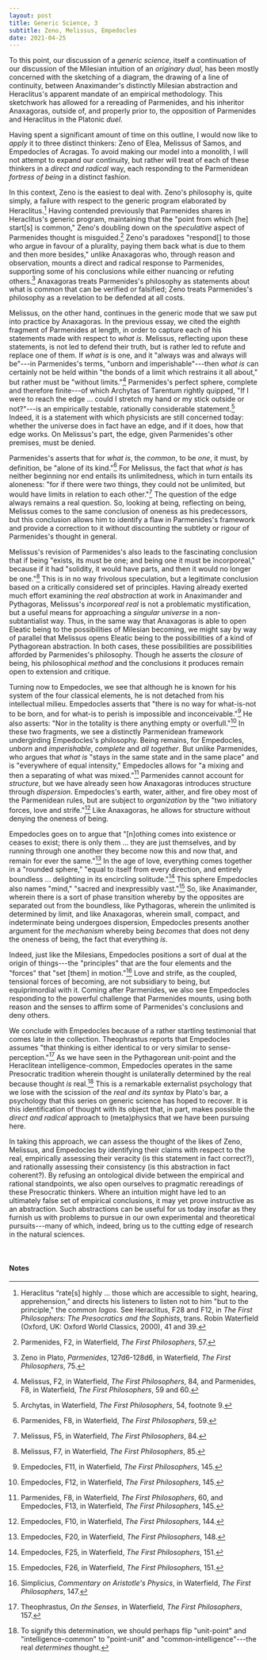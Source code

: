 ```yaml
---
layout: post
title: Generic Science, 3
subtitle: Zeno, Melissus, Empedocles
date: 2021-04-25
---
```


To this point, our discussion of a *generic science*, itself a continuation of our discussion of the Milesian intuition of an *originary dual*, has been mostly concerned with the sketching of a diagram, the drawing of a line of continuity, between Anaximander's distinctly Milesian abstraction and Heraclitus's apparent mandate of an empirical methodology. This sketchwork has allowed for a rereading of Parmenides, and his inheritor Anaxagoras, outside of, and properly prior to, the opposition of Parmenides and Heraclitus in the Platonic *duel*.

Having spent a significant amount of time on this outline, I would now like to *apply* it to three distinct thinkers: Zeno of Elea, Melissus of Samos, and Empedocles of Acragas. To avoid making our model into a monolith, I will not attempt to expand our continuity, but rather will treat of each of these thinkers in a *direct and radical* way, each responding to the Parmenidean *fortress of being* in a distinct fashion.

In this context, Zeno is the easiest to deal with. Zeno's philosophy is, quite simply, a failure with respect to the generic program elaborated by Heraclitus.[^1] Having contended previously that Parmenides shares in Heraclitus's generic program, maintaining that the "point from which [he] start[s] is common," Zeno's doubling down on the *speculative* aspect of Parmenides thought is misguided.[^2] Zeno's paradoxes "respond[] to those who argue in favour of a plurality, paying them back what is due to them and then more besides," unlike Anaxagoras who, through reason and observation, mounts a direct and radical response to Parmenides, supporting some of his conclusions while either nuancing or refuting others.[^3] Anaxagoras treats Parmenides's philosophy as statements about what is common that can be verified or falsified; Zeno treats Parmenides's philosophy as a revelation to be defended at all costs.

Melissus, on the other hand, continues in the generic mode that we saw put into practice by Anaxagoras. In the previous essay, we cited the eighth fragment of Parmenides at length, in order to capture each of his statements made with respect to *what is*. Melissus, reflecting upon these statements, is not led to defend their truth, but is rather led to refute and replace one of them. If *what is* is one, and it "always was and always will be"---in Parmenides's terms, "unborn and imperishable"---then *what is* can certainly not be held within "the bonds of a limit which restrains it all about," but rather must be "without limits."[^4] Parmenides's perfect sphere, complete and therefore finite---of which Archytas of Tarentum rightly quipped, "If I were to reach the edge ... could I stretch my hand or my stick outside or not?"---is an empirically testable, rationally considerable statement.[^5] Indeed, it is a statement with which physicists are still concerned today: whether the universe does in fact have an edge, and if it does, how that edge works. On Melissus's part, the edge, given Parmenides's other premises, must be denied.

Parmenides's asserts that for *what is*, the *common*, to be *one*, it must, by definition, be "alone of its kind."[^6] For Melissus, the fact that *what is* has neither beginning nor end entails its unlimitedness, which in turn entails its aloneness: "for if there were two things, they could not be unlimited, but would have limits in relation to each other."[^7] The question of the edge always remains a real question. So, looking at being, reflecting on being, Melissus comes to the same conclusion of oneness as his predecessors, but this conclusion allows him to identify a flaw in Parmenides's framework and provide a correction to it without discounting the subtlety or rigour of Parmenides's thought in general.

Melissus's revision of Parmenides's also leads to the fascinating conclusion that if being "exists, its must be one; and being one it must be incorporeal," because if it had "solidity, it would have parts, and then it would no longer be one."[^8] This is in no way frivolous speculation, but a legitimate conclusion based on a critically considered set of principles. Having already exerted much effort examining the *real abstraction* at work in Anaximander and Pythagoras, Melissus's *incorporeal real* is not a problematic mystification, but a useful means for approaching a *singular universe* in a non-subtantialist way. Thus, in the same way that Anaxagoras is able to open Eleatic being to the possibilities of Milesian becoming, we might say by way of parallel that Melissus opens Eleatic being to the possibilities of a kind of Pythagorean abstraction. In both cases, these possibilities are possibilities afforded by Parmenides's philosophy. Though he asserts the *closure* of being, his philosophical *method* and the conclusions it produces remain open to extension and critique.

Turning now to Empedocles, we see that although he is known for his system of the four classical elements, he is not detached from his intellectual milieu. Empedocles asserts that "there is no way for what-is-not to be born, and for what-is to perish is impossible and inconceivable."[^9] He also asserts: "Nor in the totality is there anything empty or overfull."[^10] In these two fragments, we see a distinctly Parmenidean framework undergirding Empedocles's philosophy. Being remains, for Empedocles, *unborn* and *imperishable*, *complete* and *all together*. But unlike Parmenides, who argues that *what is* "stays in the same state and in the same place" and is "everywhere of equal intensity," Empedocles allows for "a mixing and then a separating of what was mixed."[^11] Parmenides cannot account for *structure*, but we have already seen how Anaxagoras introduces structure through *dispersion*. Empedocles's earth, water, aither, and fire obey most of the Parmenidean rules, but are subject to *organization* by the "two initiatory forces, love and strife."[^12] Like Anaxagoras, he allows for structure without denying the oneness of being.

Empedocles goes on to argue that "[n]othing comes into existence or ceases to exist; there is only them ... they are just themselves, and by running through one another they become now this and now that, and remain for ever the same."[^13] In the age of love, everything comes together in a "rounded sphere," "equal to itself from every direction, and entirely boundless ... delighting in its encircling solitude."[^14] This sphere Empedocles also names "mind," "sacred and inexpressibly vast."[^15] So, like Anaximander, wherein there is a sort of phase transition whereby by the opposites are separated out from the boundless, like Pythagoras, wherein the unlimited is determined by limit, and like Anaxagoras, wherein small, compact, and indeterminate being undergoes dispersion, Empedocles presents another argument for the *mechanism* whereby being *becomes* that does not deny the oneness of being, the fact that everything *is*.

Indeed, just like the Milesians, Empedocles positions a sort of dual at the origin of things---the "principles" that are the four elements and the "forces" that "set [them] in motion."[^16] Love and strife, as the coupled, tensional forces of becoming, are not subsidiary to being, but equiprimordial with it. Coming after Parmenides, we also see Empedocles responding to the powerful challenge that Parmenides mounts, using both reason and the senses to affirm some of Parmenides's conclusions and deny others.

We conclude with Empedocles because of a rather startling testimonial that comes late in the collection. Theophrastus reports that Empedocles assumes "that thinking is either identical to or very similar to sense-perception."[^17] As we have seen in the Pythagorean unit-point and the Heraclitean intelligence-common, Empedocles operates in the same Presocratic tradition wherein thought is unilaterally determined by the real because thought *is* real.[^18] This is a remarkable externalist psychology that we lose with the scission of the *real and its syntax* by Plato's bar, a psychology that this series on generic science has hoped to recover. It is this identification of thought with its object that, in part, makes possible the *direct and radical* approach to (meta)physics that we have been pursuing here.

In taking this approach, we can assess the thought of the likes of Zeno, Melissus, and Empedocles by identifying their claims with respect to the real, empirically assessing their veracity (is this statement in fact correct?), and rationally assessing their consistency (is this abstraction in fact coherent?). By refusing an ontological divide between the empirical and rational standpoints, we also open ourselves to pragmatic rereadings of these Presocratic thinkers. Where an intuition might have led to an ultimately false set of empirical conclusions, it may yet prove instructive as an abstraction. Such abstractions can be useful for us today insofar as they furnish us with problems to pursue in our own experimental and theoretical pursuits---many of which, indeed, bring us to the cutting edge of research in the natural sciences.


<br>

#### Notes

[^1]: Heraclitus “rate[s] highly … those which are accessible to sight, hearing, apprehension,” and directs his listeners to listen not to him "but to the principle," the common *logos*. See Heraclitus, F28 and F12, in *The First Philosophers: The Presocratics and the Sophists*, trans. Robin Waterfield (Oxford, UK: Oxford World Classics, 2000), 41 and 39.
[^2]: Parmenides, F2, in Waterfield, *The First Philosophers*, 57.
[^3]: Zeno in Plato, *Parmenides*, 127d6-128d6, in Waterfield, *The First Philosophers*, 75.
[^4]: Melissus, F2, in Waterfield, *The First Philosophers*, 84, and Parmenides, F8, in Waterfield, *The First Philosophers*, 59 and 60.
[^5]: Archytas, in Waterfield, *The First Philosophers*, 54, footnote 9.
[^6]: Parmenides, F8, in Waterfield, *The First Philosophers*, 59.
[^7]: Melissus, F5, in Waterfield, *The First Philosophers*, 84.
[^8]: Melissus, F7, in Waterfield, *The First Philosophers*, 85.
[^9]: Empedocles, F11, in Waterfield, *The First Philosophers*, 145.
[^10]: Empedocles, F12, in Waterfield, *The First Philosophers*, 145.
[^11]: Parmenides, F8, in Waterfield, *The First Philosophers*, 60, and Empedocles, F13, in Waterfield, *The First Philosophers*, 145.
[^12]: Empedocles, F10, in Waterfield, *The First Philosophers*, 144.
[^13]: Empedocles, F20, in Waterfield, *The First Philosophers*, 148.
[^14]: Empedocles, F25, in Waterfield, *The First Philosophers*, 151.
[^15]: Empedocles, F26, in Waterfield, *The First Philosophers*, 151.
[^16]: Simplicius, *Commentary on Aristotle's Physics*, in Waterfield, *The First Philosophers*, 147.
[^17]: Theophrastus, *On the Senses*, in Waterfield, *The First Philosophers*, 157.
[^18]: To signify this determination, we should perhaps flip "unit-point" and "intelligence-common" to "point-unit" and "common-intelligence"---the real *determines* thought.
